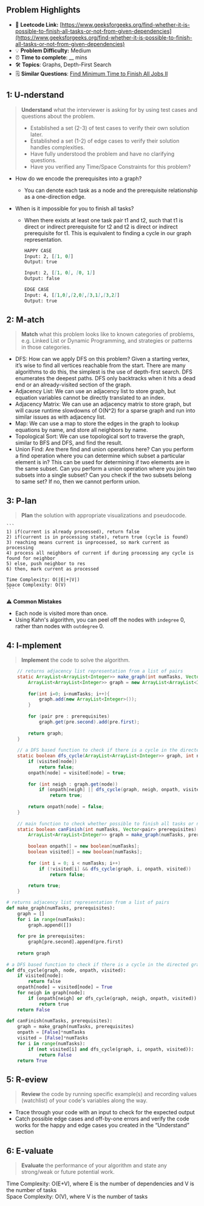 ## Problem Highlights

* 🔗 **Leetcode Link:** [https://www.geeksforgeeks.org/find-whether-it-is-possible-to-finish-all-tasks-or-not-from-given-dependencies](https://www.geeksforgeeks.org/find-whether-it-is-possible-to-finish-all-tasks-or-not-from-given-dependencies)
* 💡 **Problem Difficulty:** Medium
* ⏰ **Time to complete**: __ mins
* 🛠️ **Topics**: Graphs, Depth-First Search
* 🗒️ **Similar Questions**: [Find Minimum Time to Finish All Jobs II](https://leetcode.com/problems/find-minimum-time-to-finish-all-jobs-ii/)

## 1: **U-nderstand**

> **Understand** what the interviewer is asking for by using test cases and questions about the problem.
> 
> - Established a set (2-3) of test cases to verify their own solution later.
> - Established a set (1-2) of edge cases to verify their solution handles complexities.
> - Have fully understood the problem and have no clarifying questions.
> - Have you verified any Time/Space Constraints for this problem?

- How do we encode the prerequisites into a graph?
  - You can denote each task as a node and the prerequisite relationship as a one-direction edge.

- When is it impossible for you to finish all tasks?
  - When there exists at least one task pair t1 and t2, such that t1 is direct or indirect prerequisite for t2 and t2 is direct or indirect prerequisite for t1. This is equivalent to finding a cycle in our graph representation.
    
    ```markdown
    HAPPY CASE
    Input: 2, [[1, 0]] 
    Output: true 
    
    Input: 2, [[1, 0], [0, 1]] 
    Output: false 
    
    EDGE CASE
    Input: 4, [[1,0],[2,0],[3,1],[3,2]]
    Output: true
    ```
    
## 2: M-atch

> **Match** what this problem looks like to known categories of problems, e.g. Linked List or Dynamic Programming, and strategies or patterns in those categories.
    
- DFS: How can we apply DFS on this problem? Given a starting vertex, it’s wise to find all vertices reachable from the start. There are many algorithms to do this, the simplest is the use of depth-first search. DFS enumerates the deepest paths. DFS only backtracks when it hits a dead end or an already-visited section of the graph.
- Adjacency List: We can use an adjacency list to store graph, but equation variables cannot be directly translated to an index.
- Adjacency Matrix: We can use an adjacency matrix to store graph, but will cause runtime slowdowns of O(N^2) for a sparse graph and run into similar issues as with adjacency list.
- Map: We can use a map to store the edges in the graph to lookup equations by name, and store all neighbors by name.
- Topological Sort: We can use topological sort to traverse the graph, similar to BFS and DFS, and find the result.
- Union Find: Are there find and union operations here? Can you perform a find operation where you can determine which subset a particular element is in? This can be used for determining if two elements are in the same subset. Can you perform a union operation where you join two subsets into a single subset? Can you check if the two subsets belong to same set? If no, then we cannot perform union. 
    
## 3: P-lan

> **Plan** the solution with appropriate visualizations and pseudocode.
    
    ```
    1) if(current is already processed), return false
    2) if(current is in processing state), return true (cycle is found)
    3) reaching means current is unprocessed, so mark current as processing
    4) process all neighbors of current if during processing any cycle is found for neighbor
    5) else, push neighbor to res
    6) then, mark current as processed
    
    Time Complexity: O(|E|+|V|)
    Space Complexity: O(V)
    ```
    
⚠️ **Common Mistakes**

* Each node is visited more than once.
* Using Kahn's algorithm, you can peel off the nodes with `indegree` 0, rather than nodes with `outdegree` 0.

## 4: I-mplement

> **Implement** the code to solve the algorithm.
    
```java
    // returns adjacency list representation from a list of pairs
    static ArrayList<ArrayList<Integer>> make_graph(int numTasks, Vector<pair> prerequisites) {
        ArrayList<ArrayList<Integer>> graph = new ArrayList<ArrayList<Integer>>(numTasks);
 
        for(int i=0; i<numTasks; i++){
            graph.add(new ArrayList<Integer>());
        }
 
        for (pair pre : prerequisites)
            graph.get(pre.second).add(pre.first);
 
        return graph;
    }
     
    // a DFS based function to check if there is a cycle in the directed graph
    static boolean dfs_cycle(ArrayList<ArrayList<Integer>> graph, int node, boolean onpath[], boolean visited[]) {
        if (visited[node])
            return false;
        onpath[node] = visited[node] = true;
 
        for (int neigh : graph.get(node))
            if (onpath[neigh] || dfs_cycle(graph, neigh, onpath, visited))
                return true;
 
        return onpath[node] = false;
    }
     
    // main function to check whether possible to finish all tasks or not
    static boolean canFinish(int numTasks, Vector<pair> prerequisites) {
        ArrayList<ArrayList<Integer>> graph = make_graph(numTasks, prerequisites);
         
        boolean onpath[] = new boolean[numTasks];
        boolean visited[] = new boolean[numTasks];
 
        for (int i = 0; i < numTasks; i++)
            if (!visited[i] && dfs_cycle(graph, i, onpath, visited))
                return false;
 
        return true;
    }
```
    
```python
# returns adjacency list representation from a list of pairs
def make_graph(numTasks, prerequisites):
    graph = []
    for i in range(numTasks):
        graph.append([])
 
    for pre in prerequisites:
        graph[pre.second].append(pre.first)
 
    return graph
 
# a DFS based function to check if there is a cycle in the directed graph
def dfs_cycle(graph, node, onpath, visited):
    if visited[node]:
        return false
    onpath[node] = visited[node] = True
    for neigh in graph[node]:
        if (onpath[neigh] or dfs_cycle(graph, neigh, onpath, visited)):
            return true
    return False
 
def canFinish(numTasks, prerequisites):
    graph = make_graph(numTasks, prerequisites)
    onpath = [False]*numTasks
    visited = [False]*numTasks
    for i in range(numTasks):
        if (not visited[i] and dfs_cycle(graph, i, onpath, visited)):
            return False
    return True
```
    
## 5: R-eview
    
> **Review** the code by running specific example(s) and recording values (watchlist) of your code's variables along the way.

- Trace through your code with an input to check for the expected output
- Catch possible edge cases and off-by-one errors and verify the code works for the happy and edge cases you created in the “Understand” section

    
## 6: E-valuate

> **Evaluate** the performance of your algorithm and state any strong/weak or future potential work.

Time Complexity: O(E+V), where E is the number of dependencies and V is the number of tasks
<br>
Space Complexity: O(V), where V is the number of tasks